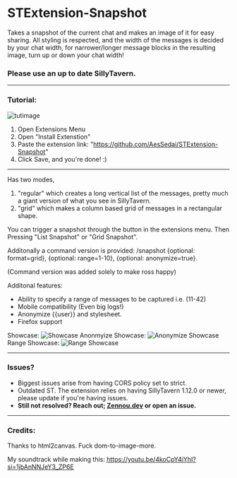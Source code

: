 # STExtension-Snapshot
Takes a snapshot of the current chat and makes an image of it for easy sharing.
All styling is respected, and the width of the messages is decided by your chat width, for narrower/longer message blocks in the resulting image, turn up or down your chat width! 
### **Please use an up to date SillyTavern**.
***
### Tutorial:
![tutimage](https://i.imgur.com/X8EWaP2.png)
1. Open Extensions Menu
2. Open "Install Extenstion"
3. Paste the extension link: "https://github.com/AesSedai/STExtension-Snapshot"
4. Click Save, and you're done! :)
***
Has two modes, 
1. "regular" which creates a long vertical list of the messages, pretty much a giant version of what you see in SillyTavern.
2. "grid" which makes a column based grid of messages in a rectangular shape.

You can trigger a snapshot through the button in the extensions menu. Then Pressing "List Snapshot" or "Grid Snapshot".

Additonally a command version is provided: /snapshot {optional: format=grid}, {optional: range=1-10}, {optional: anonymize=true}.

(Command version was added solely to make ross happy)

Additonal features:
- Ability to specify a range of messages to be captured i.e. (11-42)
- Mobile compatibility (Even big logs!)
- Anonymize {{user}} and stylesheet.
- Firefox support

Showcase:
![Showcase](https://i.imgur.com/WjYW3kC.gif)
Anonmyize Showcase:
![Anonymize Showcase](https://i.imgur.com/cDLJSer.gif)
Range Showcase:
![Range Showcase](https://i.imgur.com/5UMkYR9.gif)
***
### Issues?
- Biggest issues arise from having CORS policy set to strict.
- Outdated ST. The extension relies on having SillyTavern 1.12.0 or newer, please update if you're having issues.
- **Still not resolved? Reach out; [Zennou.dev](https://zennou.dev/index.html?p=1) or open an issue.** 

***
### Credits:
Thanks to html2canvas.
Fuck dom-to-image-more.

My soundtrack while making this: https://youtu.be/4koCpY4iYhI?si=1jbAnNNJeY3_ZP6E
